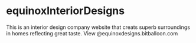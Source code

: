 # equinoxInteriorDesigns
This is an interior design company website that creats superb surroundings in homes reflecting great taste. View @equinoxdesigns.bitballoon.com

